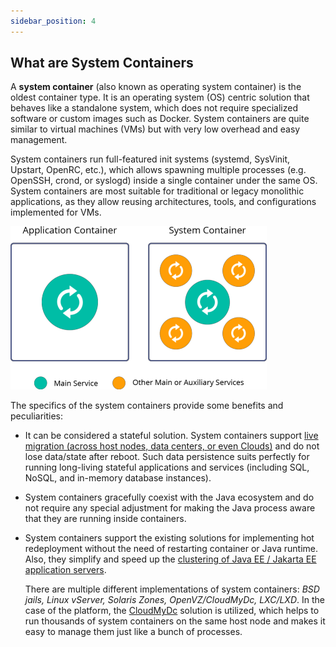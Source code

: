 ```yaml
---
sidebar_position: 4
---
```


## What are System Containers

A **system container** (also known as operating system container) is the oldest container type. It is an operating system (OS) centric solution that behaves like a standalone system, which does not require specialized software or custom images such as Docker. System containers are quite similar to virtual machines (VMs) but with very low overhead and easy management.

System containers run full-featured init systems (systemd, SysVinit, Upstart, OpenRC, etc.), which allows spawning multiple processes (e.g. OpenSSH, crond, or syslogd) inside a single container under the same OS. System containers are most suitable for traditional or legacy monolithic applications, as they allow reusing architectures, tools, and configurations implemented for VMs.

<div style={{
    display:'flex',
    justifyContent: 'center',
    margin: '0 0 1rem 0'
}}>

![Locale Dropdown](./img/SystemContainer/services-in-application-and-system-containers.png)

</div>

The specifics of the system containers provide some benefits and peculiarities:

- It can be considered a stateful solution. System containers support [live migration (across host nodes, data centers, or even Clouds)](https://cloudmydc.com/) and do not lose data/state after reboot. Such data persistence suits perfectly for running long-living stateful applications and services (including SQL, NoSQL, and in-memory database instances).
- System containers gracefully coexist with the Java ecosystem and do not require any special adjustment for making the Java process aware that they are running inside containers.
- System containers support the existing solutions for implementing hot redeployment without the need of restarting container or Java runtime. Also, they simplify and speed up the [clustering of Java EE / Jakarta EE application servers](https://cloudmydc.com/).

  There are multiple different implementations of system containers: _BSD jails, Linux vServer, Solaris Zones, OpenVZ/CloudMyDc, LXC/LXD_. In the case of the platform, the [CloudMyDc](https://cloudmydc.com/) solution is utilized, which helps to run thousands of system containers on the same host node and makes it easy to manage them just like a bunch of processes.
